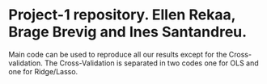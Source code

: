 # Project-1 repository. Ellen Rekaa, Brage Brevig and Ines Santandreu.

Main code can be used to reproduce all our results except for the Cross-validation. 
The Cross-Validation is separated in two codes one for OLS and one for Ridge/Lasso. 
